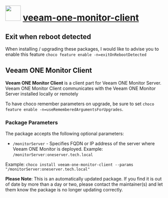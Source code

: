 # <img src="https://cdn.jsdelivr.net/gh/mkevenaar/chocolatey-packages@5a7e97e58c57f2b5d464291c6823f698ed3d1e70/icons/veeam-one-monitor-client.png" width="48" height="48"/> [veeam-one-monitor-client](https://community.chocolatey.org/packages/veeam-one-monitor-client)

## Exit when reboot detected

When installing / upgrading these packages, I would like to advise you to enable this feature `choco feature enable -n=exitOnRebootDetected`

## Veeam ONE Monitor Client

**Veeam ONE Monitor Client** is a client part for Veeam ONE Monitor Server. Veeam ONE Monitor Client communicates with the Veeam ONE Monitor Server installed locally or remotely

To have choco remember parameters on upgrade, be sure to set `choco feature enable -n=useRememberedArgumentsForUpgrades`.

### Package Parameters

The package accepts the following optional parameters:

* `/monitorServer` - Specifies FQDN or IP address of the server where Veeam ONE Monitor is deployed. Example: `/monitorServer:oneserver.tech.local`

Example: `choco install veeam-one-monitor-client --params "/monitorServer:oneserver.tech.local"`

**Please Note**: This is an automatically updated package. If you find it is
out of date by more than a day or two, please contact the maintainer(s) and
let them know the package is no longer updating correctly.

